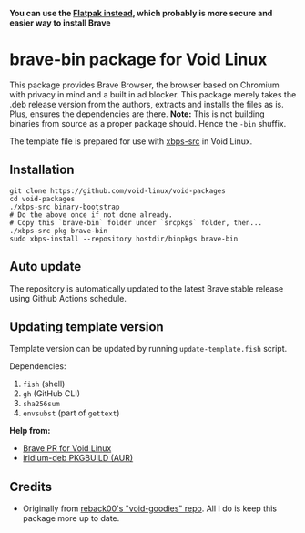 **You can use the [Flatpak instead](https://flathub.org/apps/details/com.brave.Browser), which probably is more secure and easier way to install Brave**

# brave-bin package for Void Linux

This package provides Brave Browser, the browser based on Chromium with privacy in mind and a built in ad blocker. This package merely takes the .deb release version from the authors, extracts and installs the files as is. Plus, ensures the dependencies are there. **Note:** This is not building binaries from source as a proper package should. Hence the `-bin` shuffix.

The template file is prepared for use with [xbps-src](https://wiki.voidlinux.org/Xbps-src) in Void Linux.


## Installation

```
git clone https://github.com/void-linux/void-packages
cd void-packages
./xbps-src binary-bootstrap
# Do the above once if not done already.
# Copy this `brave-bin` folder under `srcpkgs` folder, then...
./xbps-src pkg brave-bin
sudo xbps-install --repository hostdir/binpkgs brave-bin
```

## Auto update

The repository is automatically updated to the latest Brave stable release using Github Actions schedule.

## Updating template version

Template version can be updated by running `update-template.fish` script.

Dependencies:

1. `fish` (shell)
2. `gh` (GitHub CLI)
3. `sha256sum`
4. `envsubst` (part of `gettext`)


**Help from:**

- [Brave PR for Void Linux](https://github.com/void-linux/void-packages/pull/5511/files)
- [iridium-deb PKGBUILD (AUR)](https://aur.archlinux.org/cgit/aur.git/tree/PKGBUILD?h=iridium-deb)

## Credits

- Originally from [reback00's "void-goodies" repo](https://notabug.org/reback00/void-goodies).  All I do is keep this package more up to date.
